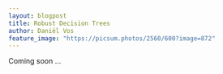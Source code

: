```yaml
---
layout: blogpost
title: Robust Decision Trees 
author: Daniël Vos
feature_image: "https://picsum.photos/2560/600?image=872"
---
```



Coming soon ...
